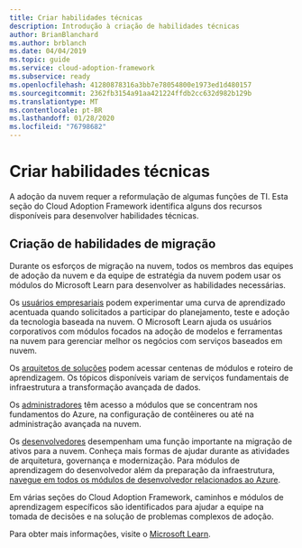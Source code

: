 ```yaml
---
title: Criar habilidades técnicas
description: Introdução à criação de habilidades técnicas
author: BrianBlanchard
ms.author: brblanch
ms.date: 04/04/2019
ms.topic: guide
ms.service: cloud-adoption-framework
ms.subservice: ready
ms.openlocfilehash: 41280878316a3bb7e78054800e1973ed1d480157
ms.sourcegitcommit: 2362fb3154a91aa421224ffdb2cc632d982b129b
ms.translationtype: MT
ms.contentlocale: pt-BR
ms.lasthandoff: 01/28/2020
ms.locfileid: "76798682"
---
```

# <a name="build-technical-skills"></a>Criar habilidades técnicas

A adoção da nuvem requer a reformulação de algumas funções de TI. Esta seção do Cloud Adoption Framework identifica alguns dos recursos disponíveis para desenvolver habilidades técnicas.

## <a name="migration-skill-building"></a>Criação de habilidades de migração

Durante os esforços de migração na nuvem, todos os membros das equipes de adoção da nuvem e da equipe de estratégia da nuvem podem usar os módulos do Microsoft Learn para desenvolver as habilidades necessárias.

Os [usuários empresariais](https://docs.microsoft.com/learn/browse/?roles=business-user) podem experimentar uma curva de aprendizado acentuada quando solicitados a participar do planejamento, teste e adoção da tecnologia baseada na nuvem. O Microsoft Learn ajuda os usuários corporativos com módulos focados na adoção de modelos e ferramentas na nuvem para gerenciar melhor os negócios com serviços baseados em nuvem.

Os [arquitetos de soluções](https://docs.microsoft.com/learn/browse/?roles=solution-architect) podem acessar centenas de módulos e roteiro de aprendizagem. Os tópicos disponíveis variam de serviços fundamentais de infraestrutura a transformação avançada de dados.

Os [administradores](https://docs.microsoft.com/learn/browse/?roles=administrator) têm acesso a módulos que se concentram nos fundamentos do Azure, na configuração de contêineres ou até na administração avançada na nuvem.

Os [desenvolvedores](https://docs.microsoft.com/learn/browse/?roles=developer&term=infrastructure) desempenham uma função importante na migração de ativos para a nuvem. Conheça mais formas de ajudar durante as atividades de arquitetura, governança e modernização. Para módulos de aprendizagem do desenvolvedor além da preparação da infraestrutura, [navegue em todos os módulos de desenvolvedor relacionados ao Azure](https://docs.microsoft.com/learn/browse/?roles=developer&products=azure).

Em várias seções do Cloud Adoption Framework, caminhos e módulos de aprendizagem específicos são identificados para ajudar a equipe na tomada de decisões e na solução de problemas complexos de adoção.

Para obter mais informações, visite o [Microsoft Learn](https://docs.microsoft.com/learn).
